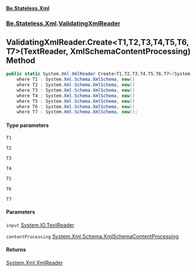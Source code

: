 #### [Be.Stateless.Xml](README.md 'README')
### [Be.Stateless.Xml](Be.Stateless.Xml.md 'Be.Stateless.Xml').[ValidatingXmlReader](ValidatingXmlReader.md 'Be.Stateless.Xml.ValidatingXmlReader')

## ValidatingXmlReader.Create<T1,T2,T3,T4,T5,T6,T7>(TextReader, XmlSchemaContentProcessing) Method

```csharp
public static System.Xml.XmlReader Create<T1,T2,T3,T4,T5,T6,T7>(System.IO.TextReader input, System.Xml.Schema.XmlSchemaContentProcessing contentProcessing=System.Xml.Schema.XmlSchemaContentProcessing.Strict)
    where T1 : System.Xml.Schema.XmlSchema, new()
    where T2 : System.Xml.Schema.XmlSchema, new()
    where T3 : System.Xml.Schema.XmlSchema, new()
    where T4 : System.Xml.Schema.XmlSchema, new()
    where T5 : System.Xml.Schema.XmlSchema, new()
    where T6 : System.Xml.Schema.XmlSchema, new()
    where T7 : System.Xml.Schema.XmlSchema, new();
```
#### Type parameters

<a name='Be.Stateless.Xml.ValidatingXmlReader.Create_T1,T2,T3,T4,T5,T6,T7_(System.IO.TextReader,System.Xml.Schema.XmlSchemaContentProcessing).T1'></a>

`T1`

<a name='Be.Stateless.Xml.ValidatingXmlReader.Create_T1,T2,T3,T4,T5,T6,T7_(System.IO.TextReader,System.Xml.Schema.XmlSchemaContentProcessing).T2'></a>

`T2`

<a name='Be.Stateless.Xml.ValidatingXmlReader.Create_T1,T2,T3,T4,T5,T6,T7_(System.IO.TextReader,System.Xml.Schema.XmlSchemaContentProcessing).T3'></a>

`T3`

<a name='Be.Stateless.Xml.ValidatingXmlReader.Create_T1,T2,T3,T4,T5,T6,T7_(System.IO.TextReader,System.Xml.Schema.XmlSchemaContentProcessing).T4'></a>

`T4`

<a name='Be.Stateless.Xml.ValidatingXmlReader.Create_T1,T2,T3,T4,T5,T6,T7_(System.IO.TextReader,System.Xml.Schema.XmlSchemaContentProcessing).T5'></a>

`T5`

<a name='Be.Stateless.Xml.ValidatingXmlReader.Create_T1,T2,T3,T4,T5,T6,T7_(System.IO.TextReader,System.Xml.Schema.XmlSchemaContentProcessing).T6'></a>

`T6`

<a name='Be.Stateless.Xml.ValidatingXmlReader.Create_T1,T2,T3,T4,T5,T6,T7_(System.IO.TextReader,System.Xml.Schema.XmlSchemaContentProcessing).T7'></a>

`T7`
#### Parameters

<a name='Be.Stateless.Xml.ValidatingXmlReader.Create_T1,T2,T3,T4,T5,T6,T7_(System.IO.TextReader,System.Xml.Schema.XmlSchemaContentProcessing).input'></a>

`input` [System.IO.TextReader](https://docs.microsoft.com/en-us/dotnet/api/System.IO.TextReader 'System.IO.TextReader')

<a name='Be.Stateless.Xml.ValidatingXmlReader.Create_T1,T2,T3,T4,T5,T6,T7_(System.IO.TextReader,System.Xml.Schema.XmlSchemaContentProcessing).contentProcessing'></a>

`contentProcessing` [System.Xml.Schema.XmlSchemaContentProcessing](https://docs.microsoft.com/en-us/dotnet/api/System.Xml.Schema.XmlSchemaContentProcessing 'System.Xml.Schema.XmlSchemaContentProcessing')

#### Returns
[System.Xml.XmlReader](https://docs.microsoft.com/en-us/dotnet/api/System.Xml.XmlReader 'System.Xml.XmlReader')